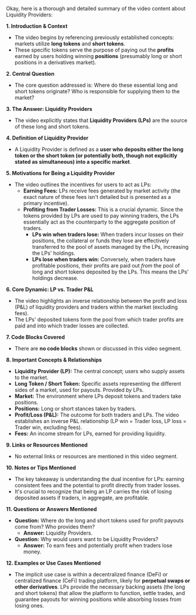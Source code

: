 Okay, here is a thorough and detailed summary of the video content about Liquidity Providers:

**1. Introduction & Context**

*   The video begins by referencing previously established concepts: markets utilize **long tokens** and **short tokens**.
*   These specific tokens serve the purpose of paying out the **profits** earned by users holding winning **positions** (presumably long or short positions in a derivatives market).

**2. Central Question**

*   The core question addressed is: Where do these essential long and short tokens originate? Who is responsible for supplying them to the market?

**3. The Answer: Liquidity Providers**

*   The video explicitly states that **Liquidity Providers (LPs)** are the source of these long and short tokens.

**4. Definition of Liquidity Provider**

*   A Liquidity Provider is defined as a **user who deposits either the long token or the short token (or potentially both, though not explicitly stated as simultaneous) into a specific market**.

**5. Motivations for Being a Liquidity Provider**

*   The video outlines the incentives for users to act as LPs:
    *   **Earning Fees:** LPs receive fees generated by market activity (the exact nature of these fees isn't detailed but is presented as a primary incentive).
    *   **Profiting from Trader Losses:** This is a crucial dynamic. Since the tokens provided by LPs are used to pay winning traders, the LPs essentially act as the counterparty to the aggregate position of traders.
        *   **LPs win when traders lose:** When traders incur losses on their positions, the collateral or funds they lose are effectively transferred to the pool of assets managed by the LPs, increasing the LPs' holdings.
        *   **LPs lose when traders win:** Conversely, when traders have profitable positions, their profits are paid out *from* the pool of long and short tokens deposited by the LPs. This means the LPs' holdings decrease.

**6. Core Dynamic: LP vs. Trader P&L**

*   The video highlights an inverse relationship between the profit and loss (P&L) of liquidity providers and traders within the market (excluding fees).
*   The LPs' deposited tokens form the pool from which trader profits are paid and into which trader losses are collected.

**7. Code Blocks Covered**

*   There are **no code blocks** shown or discussed in this video segment.

**8. Important Concepts & Relationships**

*   **Liquidity Provider (LP):** The central concept; users who supply assets to the market.
*   **Long Token / Short Token:** Specific assets representing the different sides of a market, used for payouts. Provided *by* LPs.
*   **Market:** The environment where LPs deposit tokens and traders take positions.
*   **Positions:** Long or short stances taken by traders.
*   **Profit/Loss (P&L):** The outcome for both traders and LPs. The video establishes an inverse P&L relationship (LP win = Trader loss, LP loss = Trader win, excluding fees).
*   **Fees:** An income stream for LPs, earned for providing liquidity.

**9. Links or Resources Mentioned**

*   No external links or resources are mentioned in this video segment.

**10. Notes or Tips Mentioned**

*   The key takeaway is understanding the dual incentive for LPs: earning consistent fees and the potential to profit directly from trader losses.
*   It's crucial to recognize that being an LP carries the risk of losing deposited assets if traders, in aggregate, are profitable.

**11. Questions or Answers Mentioned**

*   **Question:** Where do the long and short tokens used for profit payouts come from? Who provides them?
    *   **Answer:** Liquidity Providers.
*   **Question:** Why would users want to be Liquidity Providers?
    *   **Answer:** To earn fees and potentially profit when traders lose money.

**12. Examples or Use Cases Mentioned**

*   The implicit use case is within a decentralized finance (DeFi) or centralized finance (CeFi) trading platform, likely for **perpetual swaps or other derivatives**. LPs provide the necessary backing assets (the long and short tokens) that allow the platform to function, settle trades, and guarantee payouts for winning positions while absorbing losses from losing ones.